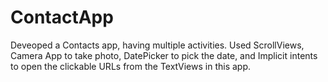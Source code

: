 # ContactApp

Deveoped a Contacts app, having multiple activities. Used ScrollViews, Camera App to take photo, DatePicker to pick the date, and
Implicit intents to open the clickable URLs from the TextViews in this app.
